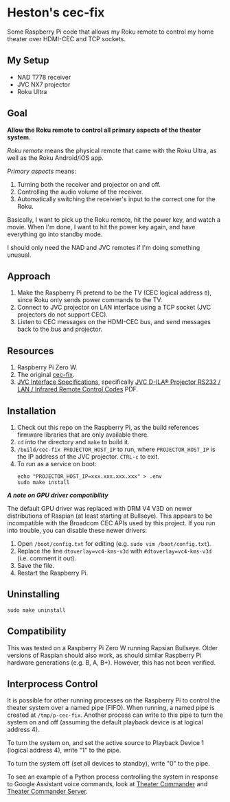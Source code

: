 Heston's cec-fix
================

Some Raspberry Pi code that allows my Roku remote to control my home theater over HDMI-CEC and TCP sockets.

My Setup
--------
- NAD T778 receiver
- JVC NX7 projector
- Roku Ultra

Goal
----
**Allow the Roku remote to control all primary aspects of the theater system.**

*Roku remote* means the physical remote that came with the Roku Ultra, as well as the Roku Android/iOS app.

*Primary aspects* means:
1. Turning both the receiver and projector on and off.
1. Controlling the audio volume of the receiver.
1. Automatically switching the receivier's input to the correct one for the Roku.

Basically, I want to pick up the Roku remote, hit the power key, and watch a movie. When I'm done, I want to hit
the power key again, and have everything go into standby mode.

I should only need the NAD and JVC remotes if I'm doing something unusual.

Approach
--------
1. Make the Raspberry Pi pretend to be the TV (CEC logical address `0`), since Roku only sends power commands to the TV.
1. Connect to JVC projector on LAN interface using a TCP socket (JVC projectors do not support CEC).
1. Listen to CEC messages on the HDMI-CEC bus, and send messages back to the bus and projector.


Resources
---------
1. Raspberry Pi Zero W.
1. The original [cec-fix](https://github.com/glywood/cec-fix).
1. [JVC Interface Specifications](https://support.jvc.com/consumer/support/support.jsp?pageID=11), specifically [JVC D-ILA® Projector RS232 / LAN / Infrared Remote Control Codes](https://support.jvc.com/consumer/support/documents/DILAremoteControlGuide.pdf) PDF.

Installation
------------
1. Check out this repo on the Raspberry Pi, as the build references firmware libraries that are only available there.
1. `cd` into the directory and `make` to build it.
1. `/build/cec-fix PROJECTOR_HOST_IP` to run, where `PROJECTOR_HOST_IP` is the IP address of the JVC projector. `CTRL-c` to exit.
1. To run as a service on boot:
    ```
    echo "PROJECTOR_HOST_IP=xxx.xxx.xxx.xxx" > .env
    sudo make install
    ```

**_A note on GPU driver compatibility_**

The default GPU driver was replaced with DRM V4 V3D on newer distributions of Raspian (at least starting at Bullseye). This appears to be incompatible with the Broadcom CEC APIs used by this project. If you run into trouble, you can disable these newer drivers:

1. Open `/boot/config.txt` for editing (e.g. `sudo vim /boot/config.txt`).
1. Replace the line `dtoverlay=vc4-kms-v3d` with `#dtoverlay=vc4-kms-v3d` (i.e. comment it out).
1. Save the file.
1. Restart the Raspberry Pi.

Uninstalling
------------
`sudo make uninstall`

Compatibility
-------------
This was tested on a Raspberry Pi Zero W running Rapsian Bullseye. Older versions of Raspian should also work, as should similar Raspberry Pi hardware generations (e.g. B, A, B+). However, this has not been verified.

Interprocess Control
--------------------
It is possible for other running processes on the Raspberry Pi to control the theater system over a named pipe (FIFO).
When running, a named pipe is created at `/tmp/p-cec-fix`. Another process can write to this pipe to turn the system
on and off (assuming the default playback device is at logical address 4).

To turn the system on, and set the active source to Playback Device 1 (logical address 4), write "1" to the pipe.

To turn the system off (set all devices to standby), write "0" to the pipe.

To see an example of a Python process controlling the system in response to Google Assistant voice commands,
look at [Theater Commander](https://github.com/heston/theater-commander) and [Theater Commander Server](https://github.com/heston/theater-commander-server).

